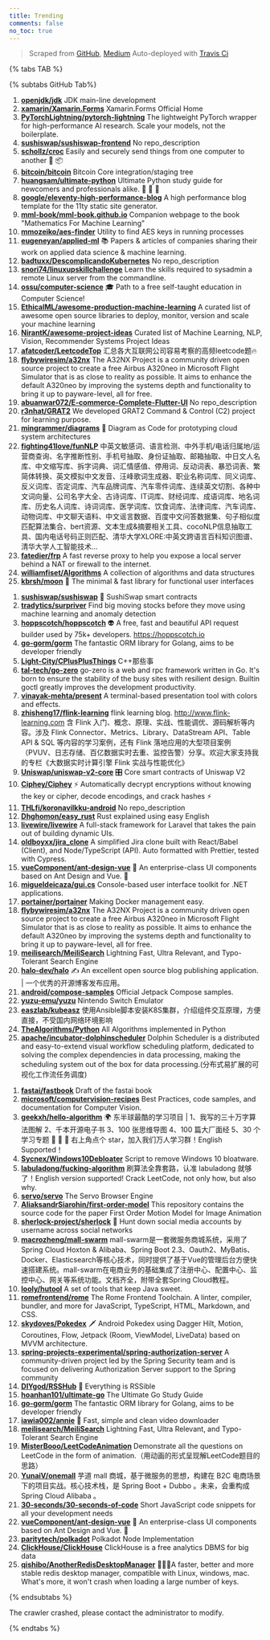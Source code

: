 ```yaml
---
title: Trending
comments: false
no_toc: true
---
```


> Scraped from [GitHub](https://github.com/trending), [Medium](https://medium.com/topic/popular)
Auto-deployed with [Travis Ci](https://travis-ci.org/)

{% tabs TAB %}
<!-- tab GitHub -->
{% subtabs GitHub Tab%}
<!-- tab Daily -->
1. [**openjdk/jdk**](https://github.com/openjdk/jdk)
JDK main-line development
2. [**xamarin/Xamarin.Forms**](https://github.com/xamarin/Xamarin.Forms)
Xamarin.Forms Official Home
3. [**PyTorchLightning/pytorch-lightning**](https://github.com/PyTorchLightning/pytorch-lightning)
The lightweight PyTorch wrapper for high-performance AI research. Scale your models, not the boilerplate.
4. [**sushiswap/sushiswap-frontend**](https://github.com/sushiswap/sushiswap-frontend)
No repo_description
5. [**schollz/croc**](https://github.com/schollz/croc)
Easily and securely send things from one computer to another 🐊 📦
6. [**bitcoin/bitcoin**](https://github.com/bitcoin/bitcoin)
Bitcoin Core integration/staging tree
7. [**huangsam/ultimate-python**](https://github.com/huangsam/ultimate-python)
Ultimate Python study guide for newcomers and professionals alike. 🐍 🐍 🐍
8. [**google/eleventy-high-performance-blog**](https://github.com/google/eleventy-high-performance-blog)
A high performance blog template for the 11ty static site generator.
9. [**mml-book/mml-book.github.io**](https://github.com/mml-book/mml-book.github.io)
Companion webpage to the book "Mathematics For Machine Learning"
10. [**mmozeiko/aes-finder**](https://github.com/mmozeiko/aes-finder)
Utility to find AES keys in running processes
11. [**eugeneyan/applied-ml**](https://github.com/eugeneyan/applied-ml)
📚 Papers & articles of companies sharing their work on applied data science & machine learning.
12. [**badtuxx/DescomplicandoKubernetes**](https://github.com/badtuxx/DescomplicandoKubernetes)
No repo_description
13. [**snori74/linuxupskillchallenge**](https://github.com/snori74/linuxupskillchallenge)
Learn the skills required to sysadmin a remote Linux server from the commandline.
14. [**ossu/computer-science**](https://github.com/ossu/computer-science)
🎓 Path to a free self-taught education in Computer Science!
15. [**EthicalML/awesome-production-machine-learning**](https://github.com/EthicalML/awesome-production-machine-learning)
A curated list of awesome open source libraries to deploy, monitor, version and scale your machine learning
16. [**NirantK/awesome-project-ideas**](https://github.com/NirantK/awesome-project-ideas)
Curated list of Machine Learning, NLP, Vision, Recommender Systems Project Ideas
17. [**afatcoder/LeetcodeTop**](https://github.com/afatcoder/LeetcodeTop)
汇总各大互联网公司容易考察的高频leetcode题🔥
18. [**flybywiresim/a32nx**](https://github.com/flybywiresim/a32nx)
The A32NX Project is a community driven open source project to create a free Airbus A320neo in Microsoft Flight Simulator that is as close to reality as possible. It aims to enhance the default A320neo by improving the systems depth and functionality to bring it up to payware-level, all for free.
19. [**abuanwar072/E-commerce-Complete-Flutter-UI**](https://github.com/abuanwar072/E-commerce-Complete-Flutter-UI)
No repo_description
20. [**r3nhat/GRAT2**](https://github.com/r3nhat/GRAT2)
We developed GRAT2 Command & Control (C2) project for learning purpose.
21. [**mingrammer/diagrams**](https://github.com/mingrammer/diagrams)
🎨 Diagram as Code for prototyping cloud system architectures
22. [**fighting41love/funNLP**](https://github.com/fighting41love/funNLP)
中英文敏感词、语言检测、中外手机/电话归属地/运营商查询、名字推断性别、手机号抽取、身份证抽取、邮箱抽取、中日文人名库、中文缩写库、拆字词典、词汇情感值、停用词、反动词表、暴恐词表、繁简体转换、英文模拟中文发音、汪峰歌词生成器、职业名称词库、同义词库、反义词库、否定词库、汽车品牌词库、汽车零件词库、连续英文切割、各种中文词向量、公司名字大全、古诗词库、IT词库、财经词库、成语词库、地名词库、历史名人词库、诗词词库、医学词库、饮食词库、法律词库、汽车词库、动物词库、中文聊天语料、中文谣言数据、百度中文问答数据集、句子相似度匹配算法集合、bert资源、文本生成&摘要相关工具、cocoNLP信息抽取工具、国内电话号码正则匹配、清华大学XLORE:中英文跨语言百科知识图谱、清华大学人工智能技术…
23. [**fatedier/frp**](https://github.com/fatedier/frp)
A fast reverse proxy to help you expose a local server behind a NAT or firewall to the internet.
24. [**williamfiset/Algorithms**](https://github.com/williamfiset/Algorithms)
A collection of algorithms and data structures
25. [**kbrsh/moon**](https://github.com/kbrsh/moon)
🌙 The minimal & fast library for functional user interfaces
<!-- endtab -->
<!-- tab Weekly -->
1. [**sushiswap/sushiswap**](https://github.com/sushiswap/sushiswap)
🍣 SushiSwap smart contracts
2. [**tradytics/surpriver**](https://github.com/tradytics/surpriver)
Find big moving stocks before they move using machine learning and anomaly detection
3. [**hoppscotch/hoppscotch**](https://github.com/hoppscotch/hoppscotch)
👽 A free, fast and beautiful API request builder used by 75k+ developers. https://hoppscotch.io
4. [**go-gorm/gorm**](https://github.com/go-gorm/gorm)
The fantastic ORM library for Golang, aims to be developer friendly
5. [**Light-City/CPlusPlusThings**](https://github.com/Light-City/CPlusPlusThings)
C++那些事
6. [**tal-tech/go-zero**](https://github.com/tal-tech/go-zero)
go-zero is a web and rpc framework written in Go. It's born to ensure the stability of the busy sites with resilient design. Builtin goctl greatly improves the development productivity.
7. [**vinayak-mehta/present**](https://github.com/vinayak-mehta/present)
A terminal-based presentation tool with colors and effects.
8. [**zhisheng17/flink-learning**](https://github.com/zhisheng17/flink-learning)
flink learning blog. http://www.flink-learning.com 含 Flink 入门、概念、原理、实战、性能调优、源码解析等内容。涉及 Flink Connector、Metrics、Library、DataStream API、Table API & SQL 等内容的学习案例，还有 Flink 落地应用的大型项目案例（PVUV、日志存储、百亿数据实时去重、监控告警）分享。欢迎大家支持我的专栏《大数据实时计算引擎 Flink 实战与性能优化》
9. [**Uniswap/uniswap-v2-core**](https://github.com/Uniswap/uniswap-v2-core)
🎛 Core smart contracts of Uniswap V2
10. [**Ciphey/Ciphey**](https://github.com/Ciphey/Ciphey)
⚡ Automatically decrypt encryptions without knowing the key or cipher, decode encodings, and crack hashes ⚡
11. [**THLfi/koronavilkku-android**](https://github.com/THLfi/koronavilkku-android)
No repo_description
12. [**Dhghomon/easy_rust**](https://github.com/Dhghomon/easy_rust)
Rust explained using easy English
13. [**livewire/livewire**](https://github.com/livewire/livewire)
A full-stack framework for Laravel that takes the pain out of building dynamic UIs.
14. [**oldboyxx/jira_clone**](https://github.com/oldboyxx/jira_clone)
A simplified Jira clone built with React/Babel (Client), and Node/TypeScript (API). Auto formatted with Prettier, tested with Cypress.
15. [**vueComponent/ant-design-vue**](https://github.com/vueComponent/ant-design-vue)
🌈 An enterprise-class UI components based on Ant Design and Vue. 🐜
16. [**migueldeicaza/gui.cs**](https://github.com/migueldeicaza/gui.cs)
Console-based user interface toolkit for .NET applications.
17. [**portainer/portainer**](https://github.com/portainer/portainer)
Making Docker management easy.
18. [**flybywiresim/a32nx**](https://github.com/flybywiresim/a32nx)
The A32NX Project is a community driven open source project to create a free Airbus A320neo in Microsoft Flight Simulator that is as close to reality as possible. It aims to enhance the default A320neo by improving the systems depth and functionality to bring it up to payware-level, all for free.
19. [**meilisearch/MeiliSearch**](https://github.com/meilisearch/MeiliSearch)
Lightning Fast, Ultra Relevant, and Typo-Tolerant Search Engine
20. [**halo-dev/halo**](https://github.com/halo-dev/halo)
✍ An excellent open source blog publishing application. | 一个优秀的开源博客发布应用。
21. [**android/compose-samples**](https://github.com/android/compose-samples)
Official Jetpack Compose samples.
22. [**yuzu-emu/yuzu**](https://github.com/yuzu-emu/yuzu)
Nintendo Switch Emulator
23. [**easzlab/kubeasz**](https://github.com/easzlab/kubeasz)
使用Ansible脚本安装K8S集群，介绍组件交互原理，方便直接，不受国内网络环境影响
24. [**TheAlgorithms/Python**](https://github.com/TheAlgorithms/Python)
All Algorithms implemented in Python
25. [**apache/incubator-dolphinscheduler**](https://github.com/apache/incubator-dolphinscheduler)
Dolphin Scheduler is a distributed and easy-to-extend visual workflow scheduling platform, dedicated to solving the complex dependencies in data processing, making the scheduling system out of the box for data processing.(分布式易扩展的可视化工作流任务调度)
<!-- endtab -->
<!-- tab Monthly -->
1. [**fastai/fastbook**](https://github.com/fastai/fastbook)
Draft of the fastai book
2. [**microsoft/computervision-recipes**](https://github.com/microsoft/computervision-recipes)
Best Practices, code samples, and documentation for Computer Vision.
3. [**geekxh/hello-algorithm**](https://github.com/geekxh/hello-algorithm)
🌍 东半球最酷的学习项目 | 1、我写的三十万字算法图解 2、千本开源电子书 3、100 张思维导图 4、100 篇大厂面经 5、30 个学习专题 🚀 🚀 🚀 右上角点个 star，加入我们万人学习群！English Supported！
4. [**Sycnex/Windows10Debloater**](https://github.com/Sycnex/Windows10Debloater)
Script to remove Windows 10 bloatware.
5. [**labuladong/fucking-algorithm**](https://github.com/labuladong/fucking-algorithm)
刷算法全靠套路，认准 labuladong 就够了！English version supported! Crack LeetCode, not only how, but also why.
6. [**servo/servo**](https://github.com/servo/servo)
The Servo Browser Engine
7. [**AliaksandrSiarohin/first-order-model**](https://github.com/AliaksandrSiarohin/first-order-model)
This repository contains the source code for the paper First Order Motion Model for Image Animation
8. [**sherlock-project/sherlock**](https://github.com/sherlock-project/sherlock)
🔎 Hunt down social media accounts by username across social networks
9. [**macrozheng/mall-swarm**](https://github.com/macrozheng/mall-swarm)
mall-swarm是一套微服务商城系统，采用了 Spring Cloud Hoxton & Alibaba、Spring Boot 2.3、Oauth2、MyBatis、Docker、Elasticsearch等核心技术，同时提供了基于Vue的管理后台方便快速搭建系统。mall-swarm在电商业务的基础集成了注册中心、配置中心、监控中心、网关等系统功能。文档齐全，附带全套Spring Cloud教程。
10. [**looly/hutool**](https://github.com/looly/hutool)
A set of tools that keep Java sweet.
11. [**romefrontend/rome**](https://github.com/romefrontend/rome)
The Rome Frontend Toolchain. A linter, compiler, bundler, and more for JavaScript, TypeScript, HTML, Markdown, and CSS.
12. [**skydoves/Pokedex**](https://github.com/skydoves/Pokedex)
🗡️ Android Pokedex using Dagger Hilt, Motion, Coroutines, Flow, Jetpack (Room, ViewModel, LiveData) based on MVVM architecture.
13. [**spring-projects-experimental/spring-authorization-server**](https://github.com/spring-projects-experimental/spring-authorization-server)
A community-driven project led by the Spring Security team and is focused on delivering Authorization Server support to the Spring community
14. [**DIYgod/RSSHub**](https://github.com/DIYgod/RSSHub)
🍰 Everything is RSSible
15. [**hoanhan101/ultimate-go**](https://github.com/hoanhan101/ultimate-go)
The Ultimate Go Study Guide
16. [**go-gorm/gorm**](https://github.com/go-gorm/gorm)
The fantastic ORM library for Golang, aims to be developer friendly
17. [**iawia002/annie**](https://github.com/iawia002/annie)
👾 Fast, simple and clean video downloader
18. [**meilisearch/MeiliSearch**](https://github.com/meilisearch/MeiliSearch)
Lightning Fast, Ultra Relevant, and Typo-Tolerant Search Engine
19. [**MisterBooo/LeetCodeAnimation**](https://github.com/MisterBooo/LeetCodeAnimation)
Demonstrate all the questions on LeetCode in the form of animation.（用动画的形式呈现解LeetCode题目的思路）
20. [**YunaiV/onemall**](https://github.com/YunaiV/onemall)
芋道 mall 商城，基于微服务的思想，构建在 B2C 电商场景下的项目实战。核心技术栈，是 Spring Boot + Dubbo 。未来，会重构成 Spring Cloud Alibaba 。
21. [**30-seconds/30-seconds-of-code**](https://github.com/30-seconds/30-seconds-of-code)
Short JavaScript code snippets for all your development needs
22. [**vueComponent/ant-design-vue**](https://github.com/vueComponent/ant-design-vue)
🌈 An enterprise-class UI components based on Ant Design and Vue. 🐜
23. [**paritytech/polkadot**](https://github.com/paritytech/polkadot)
Polkadot Node Implementation
24. [**ClickHouse/ClickHouse**](https://github.com/ClickHouse/ClickHouse)
ClickHouse is a free analytics DBMS for big data
25. [**qishibo/AnotherRedisDesktopManager**](https://github.com/qishibo/AnotherRedisDesktopManager)
🚀🚀🚀A faster, better and more stable redis desktop manager, compatible with Linux, windows, mac. What's more, it won't crash when loading a large number of keys.
<!-- endtab -->
{% endsubtabs %}
<!-- endtab -->
<!-- tab Medium -->
The crawler crashed, please contact the administrator to modify.
<!-- endtab -->
{% endtabs %}
